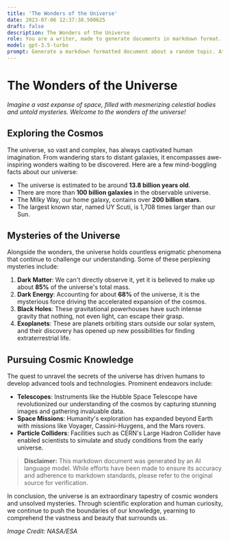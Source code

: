 ```yaml
---
title: 'The Wonders of the Universe'
date: 2023-07-06 12:37:38.500625
draft: false
description: The Wonders of the Universe
role: You are a writer, made to generate documents in markdown format. It is very important that all of the documents you generate are in valid markdown format.
model: gpt-3.5-turbo
prompt: Generate a markdown formatted document about a random topic. At the bottom, include a disclaimer explaining that the document was generated by you. The first line of the document should be the title. Make sure that the entire document is in proper markdown format, using a mix of various tags to make the document visually appealing.
---
```


# The Wonders of the Universe

*Imagine a vast expanse of space, filled with mesmerizing celestial bodies and untold mysteries. Welcome to the wonders of the universe!*

## Exploring the Cosmos

The universe, so vast and complex, has always captivated human imagination. From wandering stars to distant galaxies, it encompasses awe-inspiring wonders waiting to be discovered. Here are a few mind-boggling facts about our universe:

- The universe is estimated to be around **13.8 billion years old**.
- There are more than **100 billion galaxies** in the observable universe.
- The Milky Way, our home galaxy, contains over **200 billion stars**.
- The largest known star, named UY Scuti, is 1,708 times larger than our Sun.

## Mysteries of the Universe

Alongside the wonders, the universe holds countless enigmatic phenomena that continue to challenge our understanding. Some of these perplexing mysteries include:

1. **Dark Matter**: We can't directly observe it, yet it is believed to make up about **85%** of the universe's total mass.
2. **Dark Energy**: Accounting for about **68%** of the universe, it is the mysterious force driving the accelerated expansion of the cosmos.
3. **Black Holes**: These gravitational powerhouses have such intense gravity that nothing, not even light, can escape their grasp.
4. **Exoplanets**: These are planets orbiting stars outside our solar system, and their discovery has opened up new possibilities for finding extraterrestrial life.

## Pursuing Cosmic Knowledge

The quest to unravel the secrets of the universe has driven humans to develop advanced tools and technologies. Prominent endeavors include:

- **Telescopes**: Instruments like the Hubble Space Telescope have revolutionized our understanding of the cosmos by capturing stunning images and gathering invaluable data.
- **Space Missions**: Humanity's exploration has expanded beyond Earth with missions like Voyager, Cassini-Huygens, and the Mars rovers.
- **Particle Colliders**: Facilities such as CERN's Large Hadron Collider have enabled scientists to simulate and study conditions from the early universe.

> **Disclaimer:** This markdown document was generated by an AI language model. While efforts have been made to ensure its accuracy and adherence to markdown standards, please refer to the original source for verification.

In conclusion, the universe is an extraordinary tapestry of cosmic wonders and unsolved mysteries. Through scientific exploration and human curiosity, we continue to push the boundaries of our knowledge, yearning to comprehend the vastness and beauty that surrounds us.

*Image Credit: NASA/ESA*